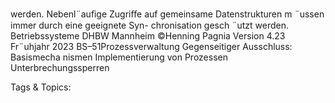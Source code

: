 werden.
Nebenl¨auﬁge Zugriﬀe auf gemeinsame Datenstrukturen m ¨ussen immer durch eine geeignete Syn-
chronisation gesch ¨utzt werden.
Betriebssysteme DHBW Mannheim ©Henning Pagnia Version 4.23 Fr¨uhjahr 2023 BS–51Prozessverwaltung Gegenseitiger Ausschluss: Basismecha nismen Implementierung von Prozessen
Unterbrechungssperren

   Tags & Topics:
   